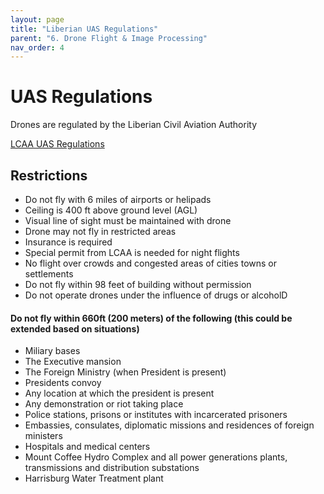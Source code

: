 ```yaml
---
layout: page
title: "Liberian UAS Regulations"
parent: "6. Drone Flight & Image Processing"
nav_order: 4
---
```


# UAS Regulations

Drones are regulated by the Liberian Civil Aviation Authority

[LCAA UAS Regulations](https://lcaa.gov.lr/sites/default/files/documents/LCAR%20PART%2017%20A%20-%20Aviation%20Security.docx.pdf)

## Restrictions
* Do not fly with 6 miles of airports or helipads
* Ceiling is 400 ft above ground level (AGL)
* Visual line of sight must be maintained with drone
* Drone may not fly in restricted areas
* Insurance is required
* Special permit from LCAA is needed for night flights
* No flight over crowds and congested areas of cities towns or settlements
* Do not fly within 98 feet of building without permission
* Do not operate drones under the influence of drugs or alcoholD
#### Do not fly within 660ft (200 meters) of the following (this could be extended based on situations)
* Miliary bases
* The Executive mansion
* The Foreign Ministry (when President is present)
* Presidents convoy
* Any location at which the president is present
* Any demonstration or riot taking place
* Police stations, prisons or institutes with incarcerated prisoners
* Embassies, consulates, diplomatic missions and residences of foreign ministers
* Hospitals and medical centers
* Mount Coffee Hydro Complex and all power generations plants, transmissions and distribution substations 
* Harrisburg Water Treatment plant
